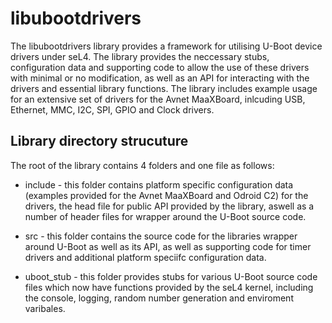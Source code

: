 # libubootdrivers

The libubootdrivers library provides a framework for utilising U-Boot device drivers under seL4. The library provides the neccessary stubs, configuration data and supporting code to allow the use of these drivers with minimal or no modification, as well as an API for interacting with the drivers and essential library functions. The library includes example usage for an extensive set of drivers for the Avnet MaaXBoard, inlcuding USB, Ethernet, MMC, I2C, SPI, GPIO and Clock drivers.

## Library directory strucuture

The root of the library contains 4 folders and one file as follows:

- include - this folder contains platform specific configuration data (examples provided for the Avnet MaaXBoard and Odroid C2) for the drivers, the head file for public API provided by the library, aswell as a number of header files for wrapper around the U-Boot source code.

- src - this folder contains the source code for the libraries wrapper around U-Boot as well as its API, as well as supporting code for timer drivers and additional platform speciifc configuration data.

- uboot_stub - this folder provides stubs for various U-Boot source code files which now have functions provided by the seL4 kernel, including the console, logging, random number generation and enviroment varibales.

